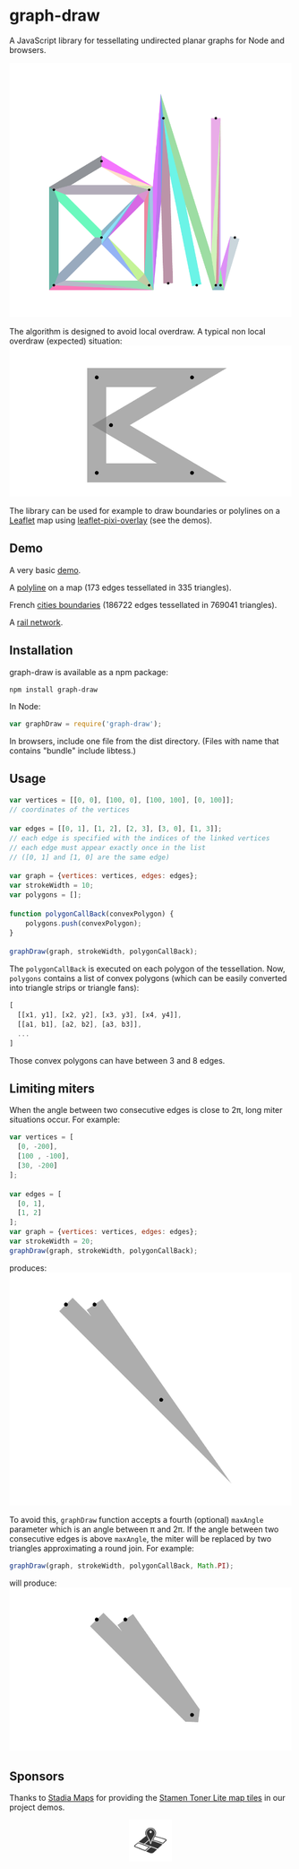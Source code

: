 graph-draw
==========

A JavaScript library for tessellating undirected planar graphs for Node and browsers.

[![screenshot](/docs/img/intro.png)](https://manubb.github.io/graph-draw/basic-demo.html)

The algorithm is designed to avoid local overdraw. A typical non local overdraw (expected) situation:
[![overdraw](/docs/img/overdraw.png)](https://manubb.github.io/graph-draw/overdraw.html)

The library can be used for example to draw boundaries or polylines on a [Leaflet](http://leafletjs.com) map using [leaflet-pixi-overlay](https://www.npmjs.com/package/leaflet-pixi-overlay) (see the demos).
## Demo

A very basic [demo](https://manubb.github.io/graph-draw/basic-demo.html).

A [polyline](https://manubb.github.io/graph-draw/polyline.html) on a map (173 edges tessellated in 335 triangles).

French [cities boundaries](https://manubb.github.io/graph-draw/city-mesh.html) (186722 edges tessellated in 769041 triangles).

A [rail network](https://manubb.github.io/graph-draw/railways.html).

## Installation
graph-draw is available as a npm package:
```
npm install graph-draw
```
In Node:
```js
var graphDraw = require('graph-draw');
```

In browsers, include one file from the dist directory. (Files with name that contains "bundle" include libtess.)

## Usage
```js
var vertices = [[0, 0], [100, 0], [100, 100], [0, 100]];
// coordinates of the vertices

var edges = [[0, 1], [1, 2], [2, 3], [3, 0], [1, 3]];
// each edge is specified with the indices of the linked vertices
// each edge must appear exactly once in the list
// ([0, 1] and [1, 0] are the same edge)

var graph = {vertices: vertices, edges: edges};
var strokeWidth = 10;
var polygons = [];

function polygonCallBack(convexPolygon) {
	polygons.push(convexPolygon);
}

graphDraw(graph, strokeWidth, polygonCallBack);
```
The `polygonCallBack` is executed on each polygon of the tessellation. Now, `polygons` contains a list of convex polygons (which can be easily converted into triangle strips or triangle fans):

```js
[
  [[x1, y1], [x2, y2], [x3, y3], [x4, y4]],
  [[a1, b1], [a2, b2], [a3, b3]],
  ...
]
```

Those convex polygons can have between 3 and 8 edges.

## Limiting miters
When the angle between two consecutive edges is close to 2&pi;, long miter situations occur. For example:

```js
var vertices = [
  [0, -200],
  [100 , -100],
  [30, -200]
];

var edges = [
  [0, 1],
  [1, 2]
];
var graph = {vertices: vertices, edges: edges};
var strokeWidth = 20;
graphDraw(graph, strokeWidth, polygonCallBack);
```
produces:
![miter](/docs/img/miter.png)

To avoid this, `graphDraw` function accepts a fourth (optional) `maxAngle` parameter which is an angle between &pi; and 2&pi;. If the angle between two consecutive edges is above `maxAngle`, the miter will be replaced by two triangles approximating a round join. For example:

```js
graphDraw(graph, strokeWidth, polygonCallBack, Math.PI);
```
will produce:
![round](/docs/img/round.png)

## Sponsors

Thanks to [Stadia Maps](https://stadiamaps.com/) for providing the [Stamen Toner Lite map tiles](https://docs.stadiamaps.com/map-styles/stamen-toner/#lite-variant) in our project demos.

<div style="text-align: center;">
  <a href="https://stadiamaps.com/" target="_blank"><img style="max-width: 15%;" src="/docs/img/stadia-logo.svg"></a>
</div>
